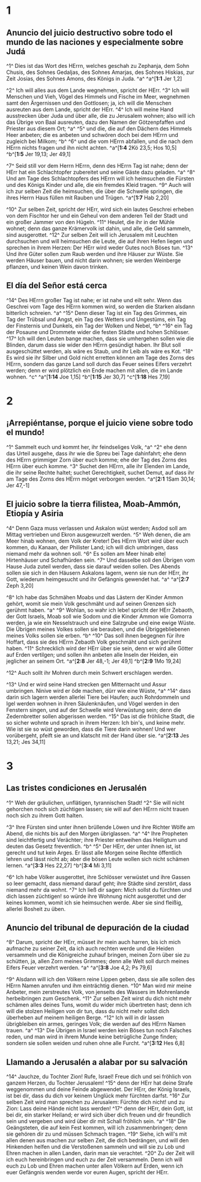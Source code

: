 # 1
## Anuncio del juicio destructivo sobre todo el mundo de las naciones y especialmente sobre Judá
^1^ Dies ist das Wort des HErrn, welches geschah zu Zephanja, dem Sohn Chusis, des Sohnes Gedaljas, des Sohnes Amarjas, des Sohnes Hiskias, zur Zeit Josias, des Sohnes Amons, des Königs in Juda. ^a^ 
^a^[**1:1** Jer 1,2]

^2^ Ich will alles aus dem Lande wegnehmen, spricht der HErr. ^3^ Ich will Menschen und Vieh, Vögel des Himmels und Fische im Meer, wegnehmen samt den Ärgernissen und den Gottlosen; ja, ich will die Menschen ausreuten aus dem Lande, spricht der HErr. ^4^ Ich will meine Hand ausstrecken über Juda und über alle, die zu Jerusalem wohnen; also will ich das Übrige von Baal ausreuten, dazu den Namen der Götzenpfaffen und Priester aus diesem Ort; ^a^ ^5^ und die, die auf den Dächern des Himmels Heer anbeten; die es anbeten und schwören doch bei dem HErrn und zugleich bei Milkom; ^b^ ^6^ und die vom HErrn abfallen, und die nach dem HErrn nichts fragen und ihn nicht achten. 
^a^[**1:4** 2Kö 23,5; Hos 10,5] ^b^[**1:5** Jer 19,13; Jer 49,1]

^7^ Seid still vor dem Herrn HErrn, denn des HErrn Tag ist nahe; denn der HErr hat ein Schlachtopfer zubereitet und seine Gäste dazu geladen. ^a^ ^8^ Und am Tage des Schlachtopfers des HErrn will ich heimsuchen die Fürsten und des Königs Kinder und alle, die ein fremdes Kleid tragen. ^9^ Auch will ich zur selben Zeit die heimsuchen, die über die Schwelle springen, die ihres Herrn Haus füllen mit Rauben und Trügen. 
^a^[**1:7** Hab 2,20]

^10^ Zur selben Zeit, spricht der HErr, wird sich ein lautes Geschrei erheben von dem Fischtor her und ein Geheul von dem anderen Teil der Stadt und ein großer Jammer von den Hügeln. ^11^ Heulet, die ihr in der Mühle wohnet; denn das ganze Krämervolk ist dahin, und alle, die Geld sammeln, sind ausgerottet. ^12^ Zur selben Zeit will ich Jerusalem mit Leuchten durchsuchen und will heimsuchen die Leute, die auf ihren Hefen liegen und sprechen in ihrem Herzen: Der HErr wird weder Gutes noch Böses tun. ^13^ Und ihre Güter sollen zum Raub werden und ihre Häuser zur Wüste. Sie werden Häuser bauen, und nicht darin wohnen; sie werden Weinberge pflanzen, und keinen Wein davon trinken. 

## El día del Señor está cerca
^14^ Des HErrn großer Tag ist nahe; er ist nahe und eilt sehr. Wenn das Geschrei vom Tage des HErrn kommen wird, so werden die Starken alsdann bitterlich schreien. ^a^ ^15^ Denn dieser Tag ist ein Tag des Grimmes, ein Tag der Trübsal und Angst, ein Tag des Wetters und Ungestüms, ein Tag der Finsternis und Dunkels, ein Tag der Wolken und Nebel, ^b^ ^16^ ein Tag der Posaune und Drommete wider die festen Städte und hohen Schlösser. ^17^ Ich will den Leuten bange machen, dass sie umhergehen sollen wie die Blinden, darum dass sie wider den HErrn gesündigt haben. Ihr Blut soll ausgeschüttet werden, als wäre es Staub, und ihr Leib als wäre es Kot. ^18^ Es wird sie ihr Silber und Gold nicht erretten können am Tage des Zorns des HErrn, sondern das ganze Land soll durch das Feuer seines Eifers verzehrt werden; denn er wird plötzlich ein Ende machen mit allen, die im Lande wohnen. ^c^ 
^a^[**1:14** Joe 1,15] ^b^[**1:15** Jer 30,7] ^c^[**1:18** Hes 7,19]

# 2
## ¡Arrepiéntanse, porque el juicio viene sobre todo el mundo!
^1^ Sammelt euch und kommt her, ihr feindseliges Volk, ^a^ ^2^ ehe denn das Urteil ausgehe, dass ihr wie die Spreu bei Tage dahinfahrt; ehe denn des HErrn grimmiger Zorn über euch komme; ehe der Tag des Zorns des HErrn über euch komme. ^3^ Suchet den HErrn, alle ihr Elenden im Lande, die ihr seine Rechte haltet; suchet Gerechtigkeit, suchet Demut, auf dass ihr am Tage des Zorns des HErrn möget verborgen werden.
^a^[**2:1** 1Sam 30,14; Jer 47,-1]

## El juicio sobre la tierra filistea, Moab-Ammón, Etiopía y Asiria
^4^ Denn Gaza muss verlassen und Askalon wüst werden; Asdod soll am Mittag vertrieben und Ekron ausgewurzelt werden. ^5^ Weh denen, die am Meer hinab wohnen, dem Volk der Kreter! Des HErrn Wort wird über euch kommen, du Kanaan, der Philister Land; ich will dich umbringen, dass niemand mehr da wohnen soll. ^6^ Es sollen am Meer hinab eitel Hirtenhäuser und Schafhürden sein. ^7^ Und dasselbe soll den Übrigen vom Hause Juda zuteil werden, dass sie darauf weiden sollen. Des Abends sollen sie sich in den Häusern Askalons lagern, wenn sie nun der HErr, ihr Gott, wiederum heimgesucht und ihr Gefängnis gewendet hat. ^a^ 
^a^[**2:7** Zeph 3,20]

^8^ Ich habe das Schmähen Moabs und das Lästern der Kinder Ammon gehört, womit sie mein Volk geschmäht und auf seinen Grenzen sich gerühmt haben. ^a^ ^9^ Wohlan, so wahr ich lebe! spricht der HErr Zebaoth, der Gott Israels, Moab soll wie Sodom und die Kinder Ammon wie Gomorra werden, ja wie ein Nesselstrauch und eine Salzgrube und eine ewige Wüste. Die Übrigen meines Volkes sollen sie berauben, und die Übriggebliebenen meines Volks sollen sie erben. ^b^ ^10^ Das soll ihnen begegnen für ihre Hoffart, dass sie des HErrn Zebaoth Volk geschmäht und sich gerühmt haben. ^11^ Schrecklich wird der HErr über sie sein, denn er wird alle Götter auf Erden vertilgen; und sollen ihn anbeten alle Inseln der Heiden, ein jeglicher an seinem Ort. 
^a^[**2:8** Jer 48,-1; Jer 49,1] ^b^[**2:9** 1Mo 19,24]

^12^ Auch sollt ihr Mohren durch mein Schwert erschlagen werden. 

^13^ Und er wird seine Hand strecken gen Mitternacht und Assur umbringen. Ninive wird er öde machen, dürr wie eine Wüste, ^a^ ^14^ dass darin sich lagern werden allerlei Tiere bei Haufen; auch Rohrdommeln und Igel werden wohnen in ihren Säulenknäufen, und Vögel werden in den Fenstern singen, und auf der Schwelle wird Verwüstung sein; denn die Zedernbretter sollen abgerissen werden. ^15^ Das ist die fröhliche Stadt, die so sicher wohnte und sprach in ihrem Herzen: Ich bin's, und keine mehr. Wie ist sie so wüst geworden, dass die Tiere darin wohnen! Und wer vorübergeht, pfeift sie an und klatscht mit der Hand über sie.
^a^[**2:13** Jes 13,21; Jes 34,11]

# 3
## Las tristes condiciones en Jerusalén
^1^ Weh der gräulichen, unflätigen, tyrannischen Stadt! ^2^ Sie will nicht gehorchen noch sich züchtigen lassen; sie will auf den HErrn nicht trauen noch sich zu ihrem Gott halten. 

^3^ Ihre Fürsten sind unter ihnen brüllende Löwen und ihre Richter Wölfe am Abend, die nichts bis auf den Morgen übriglassen. ^a^ ^4^ Ihre Propheten sind leichtfertig und Verächter; ihre Priester entweihen das Heiligtum und deuten das Gesetz freventlich. ^b^ ^5^ Der HErr, der unter ihnen ist, ist gerecht und tut kein Arges. Er lässt alle Morgen seine Rechte öffentlich lehren und lässt nicht ab; aber die bösen Leute wollen sich nicht schämen lernen. 
^a^[**3:3** Hes 22,27] ^b^[**3:4** Mi 3,11]

^6^ Ich habe Völker ausgerottet, ihre Schlösser verwüstet und ihre Gassen so leer gemacht, dass niemand darauf geht; ihre Städte sind zerstört, dass niemand mehr da wohnt. ^7^ Ich ließ dir sagen: Mich sollst du fürchten und dich lassen züchtigen! so würde ihre Wohnung nicht ausgerottet und der keines kommen, womit ich sie heimsuchen werde. Aber sie sind fleißig, allerlei Bosheit zu üben. 

## Anuncio del tribunal de depuración de la ciudad
^8^ Darum, spricht der HErr, müsset ihr mein auch harren, bis ich mich aufmache zu seiner Zeit, da ich auch rechten werde und die Heiden versammeln und die Königreiche zuhauf bringen, meinen Zorn über sie zu schütten, ja, allen Zorn meines Grimmes; denn alle Welt soll durch meines Eifers Feuer verzehrt werden. ^a^ 
^a^[**3:8** Joe 4,2; Ps 79,6]

^9^ Alsdann will ich den Völkern reine Lippen geben, dass sie alle sollen des HErrn Namen anrufen und ihm einträchtig dienen. ^10^ Man wird mir meine Anbeter, mein zerstreutes Volk, von jenseits des Wassers im Mohrenlande herbeibringen zum Geschenk. ^11^ Zur selben Zeit wirst du dich nicht mehr schämen alles deines Tuns, womit du wider mich übertreten hast; denn ich will die stolzen Heiligen von dir tun, dass du nicht mehr sollst dich überheben auf meinem heiligen Berge. ^12^ Ich will in dir lassen übrigbleiben ein armes, geringes Volk; die werden auf des HErrn Namen trauen. ^a^ ^13^ Die Übrigen in Israel werden kein Böses tun noch Falsches reden, und man wird in ihrem Munde keine betrügliche Zunge finden; sondern sie sollen weiden und ruhen ohne alle Furcht.
^a^[**3:12** Hes 6,8]

## Llamando a Jerusalén a alabar por su salvación
^14^ Jauchze, du Tochter Zion! Rufe, Israel! Freue dich und sei fröhlich von ganzem Herzen, du Tochter Jerusalem! ^15^ denn der HErr hat deine Strafe weggenommen und deine Feinde abgewendet. Der HErr, der König Israels, ist bei dir, dass du dich vor keinem Unglück mehr fürchten darfst. ^16^ Zur selben Zeit wird man sprechen zu Jerusalem: Fürchte dich nicht! und zu Zion: Lass deine Hände nicht lass werden! ^17^ denn der HErr, dein Gott, ist bei dir, ein starker Heiland; er wird sich über dich freuen und dir freundlich sein und vergeben und wird über dir mit Schall fröhlich sein. ^a^ ^18^ Die Geängsteten, die auf kein Fest kommen, will ich zusammenbringen; denn sie gehören dir zu und müssen Schmach tragen. ^19^ Siehe, ich will's mit allen denen aus machen zur selben Zeit, die dich bedrängen, und will den Hinkenden helfen und die Verstoßenen sammeln und will sie zu Lob und Ehren machen in allen Landen, darin man sie verachtet. ^20^ Zu der Zeit will ich euch hereinbringen und euch zu der Zeit versammeln. Denn ich will euch zu Lob und Ehren machen unter allen Völkern auf Erden, wenn ich euer Gefängnis wenden werde vor euren Augen, spricht der HErr.